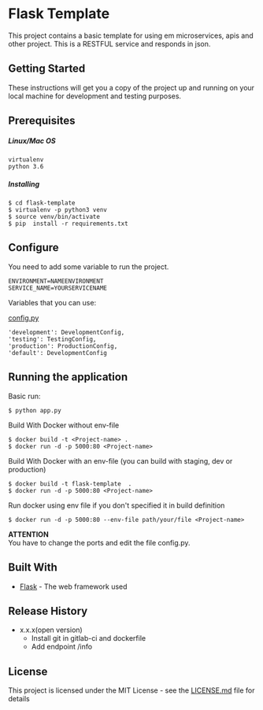# Flask Template

This project contains a basic template for using em microservices, apis and other project. This is a RESTFUL service and responds in json.  

## Getting Started

These instructions will get you a copy of the project up and running on your local machine for development and testing purposes.

## Prerequisites

##### Linux/Mac OS
```
virtualenv
python 3.6
```

##### Installing

```
$ cd flask-template
$ virtualenv -p python3 venv
$ source venv/bin/activate
$ pip  install -r requirements.txt
```

## Configure

You need to add some variable  to run the project.

```
ENVIRONMENT=NAMEENVIRONMENT
SERVICE_NAME=YOURSERVICENAME
```  
Variables that you can use:  

[config.py](config.py)  
```
'development': DevelopmentConfig,
'testing': TestingConfig,
'production': ProductionConfig,
'default': DevelopmentConfig
```  

## Running the application


Basic run:

```
$ python app.py
```

Build With Docker without env-file
```
$ docker build -t <Project-name> .
$ docker run -d -p 5000:80 <Project-name>
```
Build With Docker with an env-file (you can build with staging, dev or production)
```
$ docker build -t flask-template  .
$ docker run -d -p 5000:80 <Project-name>
```
Run docker using env file if you don't specified it in build definition
```
$ docker run -d -p 5000:80 --env-file path/your/file <Project-name>
```

**ATTENTION**  
You have to change the ports and edit the file config.py.


## Built With

* [Flask](http://flask.pocoo.org/) - The web framework used


## Release History  
* x.x.x(open version)
  * Install git in gitlab-ci and dockerfile
  * Add endpoint /info

## License

This project is licensed under the MIT License - see the [LICENSE.md](LICENSE.md) file for details
